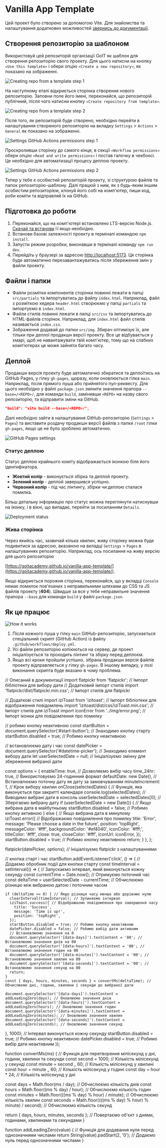 # Vanilla App Template

Цей проект було створено за допомогою Vite. Для знайомства та налаштування
додаткових можливостей [звернись до документації](https://vitejs.dev/).

## Створення репозиторію за шаблоном

Використовуй цей репозиторій організації GoIT як шаблон для створення
репозиторію свого проекту. Для цього натисни на кнопку `«Use this template»` і
обери опцію `«Create a new repository»`, як показано на зображенні.

![Creating repo from a template step 1](./assets/template-step-1.png)

На наступному етапі відкриється сторінка створення нового репозиторію. Заповни
поле його імені, переконайся, що репозиторій публічний, після чого натисни
кнопку `«Create repository from template»`.

![Creating repo from a template step 2](./assets/template-step-2.png)

Після того, як репозиторій буде створено, необхідно перейти в налаштування
створеного репозиторію на вкладку `Settings` > `Actions` > `General` як показано
на зображенні.

![Settings GitHub Actions permissions step 1](./assets/gh-actions-perm-1.png)

Проскроливши сторінку до самого кінця, в секції `«Workflow permissions»` обери
опцію `«Read and write permissions»` і постав галочку в чекбоксі. Це необхідно
для автоматизації процесу деплою проекту.

![Settings GitHub Actions permissions step 2](./assets/gh-actions-perm-2.png)

Тепер у тебе є особистий репозиторій проекту, зі структурою файлів та папок
репозиторію-шаблону. Далі працюй з ним, як з будь-яким іншим особистим
репозиторієм, клонуй його собі на комп'ютер, пиши код, роби коміти та відправляй
їх на GitHub.

## Підготовка до роботи

1. Переконайся, що на комп'ютері встановлено LTS-версію Node.js.
   [Скачай та встанови](https://nodejs.org/en/) її якщо необхідно.
2. Встанови базові залежності проекту в терміналі командою `npm install`.
3. Запусти режим розробки, виконавши в терміналі команду `npm run dev`.
4. Перейдіть у браузері за адресою
   [http://localhost:5173](http://localhost:5173). Ця сторінка буде автоматично
   перезавантажуватись після збереження змін у файли проекту.

## Файли і папки

- Файли розмітки компонентів сторінки повинні лежати в папці `src/partials` та
  імпортуватись до файлу `index.html`. Наприклад, файл з розміткою хедера
  `header.html` створюємо у папці `partials` та імпортуємо в `index.html`.
- Файли стилів повинні лежати в папці `src/css` та імпортуватись до HTML-файлів
  сторінок. Наприклад, для `index.html` файл стилів називається `index.css`.
- Зображення додавай до папки `src/img`. Збирач оптимізує їх, але тільки при
  деплої продакшн версії проекту. Все це відбувається у хмарі, щоб не
  навантажувати твій комп'ютер, тому що на слабких компʼютерах це може зайняти
  багато часу.

## Деплой

Продакшн версія проекту буде автоматично збиратися та деплоїтись на GitHub
Pages, у гілку `gh-pages`, щоразу, коли оновлюється гілка `main`. Наприклад,
після прямого пуша або прийнятого пул-реквесту. Для цього необхідно у файлі
`package.json` змінити значення прапора `--base=/<REPO>/`, для команди `build`,
замінивши `<REPO>` на назву свого репозиторію, та відправити зміни на GitHub.

```json
"build": "vite build --base=/<REPO>/",
```

Далі необхідно зайти в налаштування GitHub-репозиторію (`Settings` > `Pages`) та
виставити роздачу продакшн версії файлів з папки `/root` гілки `gh-pages`, якщо
це не було зроблено автоматично.

![GitHub Pages settings](./assets/repo-settings.png)

### Статус деплою

Статус деплою крайнього коміту відображається іконкою біля його ідентифікатора.

- **Жовтий колір** - виконується збірка та деплой проекту.
- **Зелений колір** - деплой завершився успішно.
- **Червоний колір** - під час лінтингу, збірки чи деплою сталася помилка.

Більш детальну інформацію про статус можна переглянути натиснувши на іконку, і в
вікні, що випадає, перейти за посиланням `Details`.

![Deployment status](./assets/deploy-status.png)

### Жива сторінка

Через якийсь час, зазвичай кілька хвилин, живу сторінку можна буде подивитися за
адресою, вказаною на вкладці `Settings` > `Pages` в налаштуваннях репозиторію.
Наприклад, ось посилання на живу версію для цього репозиторію

[https://goitacademy.github.io/vanilla-app-template/](https://goitacademy.github.io/vanilla-app-template/).

Якщо відкриється порожня сторінка, переконайся, що у вкладці `Console` немає
помилок пов'язаних з неправильними шляхами до CSS та JS файлів проекту
(**404**). Швидше за все у тебе неправильне значення прапора `--base` для
команди `build` у файлі `package.json`.

## Як це працює

![How it works](./assets/how-it-works.png)

1. Після кожного пуша у гілку `main` GitHub-репозиторію, запускається
   спеціальний скрипт (GitHub Action) із файлу `.github/workflows/deploy.yml`.
2. Усі файли репозиторію копіюються на сервер, де проект ініціалізується та
   проходить лінтинг та збірку перед деплоєм.
3. Якщо всі кроки пройшли успішно, зібрана продакшн версія файлів проекту
   відправляється у гілку `gh-pages`. В іншому випадку, у лозі виконання скрипта
   буде вказано в чому проблема.

// Описаний в документації import flatpickr from 'flatpickr'; // Імпорт
бібліотеки для вибору дати // Додатковий імпорт стилів import
'flatpickr/dist/flatpickr.min.css'; // Імпорт стилів для flatpickr

// Додаткові стилі import iziToast from 'izitoast'; // Імпорт бібліотеки для
відображення повідомлень import 'izitoast/dist/css/iziToast.min.css'; // Імпорт
стилів для iziToast import iconError from '../img/error.png'; // Імпорт іконки
для повідомлення про помилку

// робимо кнопку неактивною const startButton =
document.querySelector('#start-button'); // Знаходимо кнопку старту
startButton.disabled = true; // Робимо кнопку неактивною

// встановлюємо дату і час const datePicker =
document.querySelector('#datetime-picker'); // Знаходимо елемент вибору дати let
userSelectedDate = null; // Ініціалізуємо змінну для збереження вибраної дати

const options = { enableTime: true, // Дозволяємо вибір часу time_24hr: true, //
Використовуємо 24-годинний формат defaultDate: new Date(), // Встановлюємо
поточну дату як дату за замовчуванням minuteIncrement: 1, // Крок вибору хвилин
onClose(selectedDates) { // Функція, яка виконується при закритті календаря
console.log(selectedDates); // Виводимо вибрані дати в консоль userSelectedDate
= selectedDates[0]; // Зберігаємо вибрану дату if (userSelectedDate > new
Date()) { // Якщо вибрана дата в майбутньому startButton.disabled = false; //
Робимо кнопку активною } else { // Якщо вибрана дата в минулому iziToast.error({
// Відображаємо повідомлення про помилку title: 'Error', message: 'Please choose
a date in the future', position: 'topRight', messageColor: '#fff',
backgroundColor: '#ef4040', iconColor: '#fff;', titleColor: '#fff', close: true,
closeColor: '#fff', iconUrl: iconError, }); startButton.disabled = true; //
Робимо кнопку неактивною return; } }, };

flatpickr(datePicker, options); // Ініціалізуємо flatpickr з налаштуваннями

// кнопка старт і час startButton.addEventListener('click', () => { // Додаємо
обробник події для кнопки старту const timeInterval = setInterval(() => { //
Запускаємо інтервал, який виконується кожну секунду const currentTime =
Date.now(); // Отримуємо поточний час const deltaTime = userSelectedDate -
currentTime; // Обчислюємо різницю між вибраною датою і поточним часом

    if (deltaTime <= 0) { // Якщо різниця часу менша або дорівнює нулю
      clearInterval(timeInterval); // Зупиняємо інтервал
      iziToast.success({ // Відображаємо повідомлення про завершення часу
        title: 'Success',
        message: 'Time is up!',
        position: 'topRight',
      });
      startButton.disabled = true; // Робимо кнопку неактивною
      datePicker.disabled = false; // Робимо вибір дати активним
      // Встановлюємо значення на 0
      document.querySelector('[data-days]').textContent = '00'; // Встановлюємо значення днів на 00
      document.querySelector('[data-hours]').textContent = '00'; // Встановлюємо значення годин на 00
      document.querySelector('[data-minutes]').textContent = '00'; // Встановлюємо значення хвилин на 00
      document.querySelector('[data-seconds]').textContent = '00'; // Встановлюємо значення секунд на 00
      return;
    }
    const { days, hours, minutes, seconds } = convertMs(deltaTime); // Обчислюємо дні, години, хвилини і секунди до вибраної дати

    document.querySelector('[data-days]').textContent = addLeadingZero(days); // Оновлюємо значення днів
    document.querySelector('[data-hours]').textContent = addLeadingZero(hours); // Оновлюємо значення годин
    document.querySelector('[data-minutes]').textContent = addLeadingZero(minutes); // Оновлюємо значення хвилин
    document.querySelector('[data-seconds]').textContent = addLeadingZero(seconds); // Оновлюємо значення секунд

}, 1000); // Інтервал виконується кожну секунду startButton.disabled = true; //
Робимо кнопку неактивною datePicker.disabled = true; // Робимо вибір дати
неактивним });

function convertMs(ms) { // Функція для перетворення мілісекунд у дні, години,
хвилини та секунди const second = 1000; // Кількість мілісекунд у секунді const
minute = second _ 60; // Кількість мілісекунд у хвилині const hour = minute _
60; // Кількість мілісекунд у годині const day = hour \* 24; // Кількість
мілісекунд у дні

const days = Math.floor(ms / day); // Обчислюємо кількість днів const hours =
Math.floor((ms % day) / hour); // Обчислюємо кількість годин const minutes =
Math.floor(((ms % day) % hour) / minute); // Обчислюємо кількість хвилин const
seconds = Math.floor((((ms % day) % hour) % minute) / second); // Обчислюємо
кількість секунд

return { days, hours, minutes, seconds }; // Повертаємо об'єкт з днями,
годинами, хвилинами та секундами }

function addLeadingZero(value) { // Функція для додавання нуля перед
однозначними числами return String(value).padStart(2, '0'); // Додаємо нуль
перед однозначними числами }
